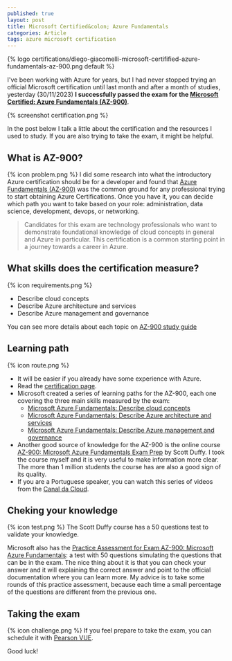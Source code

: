 ```yaml
---
published: true
layout: post
title: Microsoft Certified&colon; Azure Fundamentals
categories: Article
tags: azure microsoft certification
---
```

{% logo certifications/diego-giacomelli-microsoft-certifified-azure-fundamentals-az-900.png default %}

I've been working with Azure for years, but I had never stopped trying an official Microsoft certification until last month and after a month of studies, yesterday (30/11/2023) **I successfully passed the exam for the [Microsoft Certified: Azure Fundamentals (AZ-900)](https://learn.microsoft.com/en-us/users/giacomelli/credentials/e58521b3d1420cef)**.


{% screenshot certification.png %}

In the post below I talk a little about the certification and the resources I used to study. If you are also trying to take the exam, it might be helpful.

## What is AZ-900?
{% icon problem.png %}
I did some research into what the introductory Azure certification should be for a developer and found that [Azure Fundamentals (AZ-900)](https://learn.microsoft.com/en-us/credentials/certifications/azure-fundamentals/ ) was the common ground for any professional trying to start obtaining Azure Certifications. Once you have it, you can decide which path you want to take based on your role: administration, data science, development, devops, or networking.

> Candidates for this exam are technology professionals who want to demonstrate foundational knowledge of cloud concepts in general and Azure in particular. This certification is a common starting point in a journey towards a career in Azure.

## What skills does the certification measure?
{% icon requirements.png %}
* Describe cloud concepts
* Describe Azure architecture and services
* Describe Azure management and governance

You can see more details about each topic on [AZ-900 study guide](https://learn.microsoft.com/en-us/credentials/certifications/resources/study-guides/az-900#skills-measured-prior-to-july-31-2023)


## Learning path
{% icon route.png %}
* It will be easier if you already have some experience with Azure.
* Read the [certification page](https://learn.microsoft.com/en-us/credentials/certifications/azure-fundamentals).
* Microsoft created a series of learning paths for the AZ-900, each one covering the three main skills measured by the exam:
  * [Microsoft Azure Fundamentals: Describe cloud concepts](https://learn.microsoft.com/en-us/training/paths/microsoft-azure-fundamentals-describe-cloud-concepts)
  * [Microsoft Azure Fundamentals: Describe Azure architecture and services](https://learn.microsoft.com/en-us/training/paths/azure-fundamentals-describe-azure-architecture-services)
  * [Microsoft Azure Fundamentals: Describe Azure management and governance](https://learn.microsoft.com/en-us/training/paths/describe-azure-management-governance/)
* Another good source of knowledge for the AZ-900 is the online course [AZ-900: Microsoft Azure Fundamentals Exam Prep](https://www.udemy.com/course/az900-azure/) by Scott Duffy. I took the course myself and it is very useful to make information more clear. The more than 1 million students the course has are also a good sign of its quality.
* If you are a Portuguese speaker, you can watch this series of videos from the [Canal da Cloud](https://www.youtube.com/playlist?list=PLz3hnOImntANgM1EyWSGkY4v-7dhWURWt).

## Cheking your knowledge
{% icon test.png %}
The Scott Duffy course has a 50 questions test to validate your knowledge.

Microsoft also has the [Practice Assessment for Exam AZ-900: Microsoft Azure Fundamentals](https://learn.microsoft.com/en-us/credentials/certifications/exams/az-900/practice/assessment?assessment-type=practice&assessmentId=23): a test with 50 questions simulating the questions that can be in the exam. The nice thing about it is that you can check your answer and it will explaining the correct answer and point to the official documentation where you can learn more. My advice is to take some rounds of this practice assessment, because each time a small percentage of the questions are different from the previous one.

## Taking the exam
{% icon challenge.png %}
If you feel prepare to take the exam, you can schedule it with [Pearson VUE](https://go.microsoft.com/fwlink/?linkid=2188912).

Good luck!

